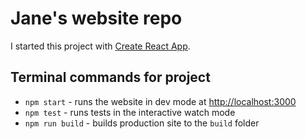 # Jane's website repo

I started this project with [Create React App](https://github.com/facebook/create-react-app).

## Terminal commands for project

- `npm start` - runs the website in dev mode at [http://localhost:3000](http://localhost:3000)
- `npm test` - runs tests in the interactive watch mode
- `npm run build` - builds production site to the `build` folder
